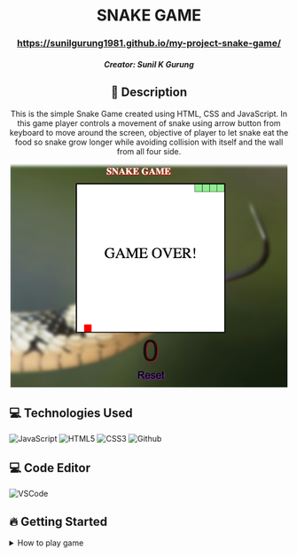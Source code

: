   <div id="description" align="center">

  # SNAKE GAME

  ### https://sunilgurung1981.github.io/my-project-snake-game/


  ##### Creator: Sunil K Gurung



  ## :pencil: Description

 This is the simple Snake Game created using HTML, CSS and JavaScript. In this game player controls a movement of snake using arrow button from keyboard to move around the screen, objective of player to let snake eat the food so snake grow longer while avoiding collision with itself and the wall from all four side. 

 <img src="https://github.com/sunilgurung1981/my-project-snake-game/blob/main/Screen%20Shot%202025-01-09%20at%203.23.42%20PM.png" alt="game-screen" width= 500px>


  </div>

 ## :computer: Technologies Used
  ![JavaScript](https://img.shields.io/badge/-JavaScript-05122A?style=flat&logo=javascript) 
  ![HTML5](https://img.shields.io/badge/-HTML5-05122A?style=flat&logo=html5)
  ![CSS3](https://img.shields.io/badge/-CSS-05122A?style=flat&logo=css3)
  ![Github](https://img.shields.io/badge/-GitHub-05122A?style=flat&logo=github)

## :computer: Code Editor
  ![VSCode](https://img.shields.io/badge/-VS_Code-05122A?style=flat&logo=visualstudio)

  ## :fire: Getting Started

<details>
  <summary> How to play game </summary>
    1. Use the Arrow Key to control the movement of snake.
    2. Try to eat food by reaching to food position to gain score as weel increase the size of snake.
    3. Protect snake collision with itself or any side of wall otherwise game will be over.
    4. If Game over player can "click" Reset button to re-start the game to play again.
</details>
